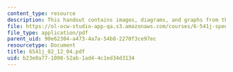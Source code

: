 ```yaml
---
content_type: resource
description: This handout contains images, diagrams, and graphs from the course textbook.
file: https://ol-ocw-studio-app-qa.s3.amazonaws.com/courses/6-541j-speech-communication-spring-2004/b23e0a77109852ab1ad44c1ed34d3134_6541j_02_12_04.pdf
file_type: application/pdf
parent_uid: 90e62304-a473-4a7a-54b8-2270f3ce97ec
resourcetype: Document
title: 6541j_02_12_04.pdf
uid: b23e0a77-1098-52ab-1ad4-4c1ed34d3134
---
```

